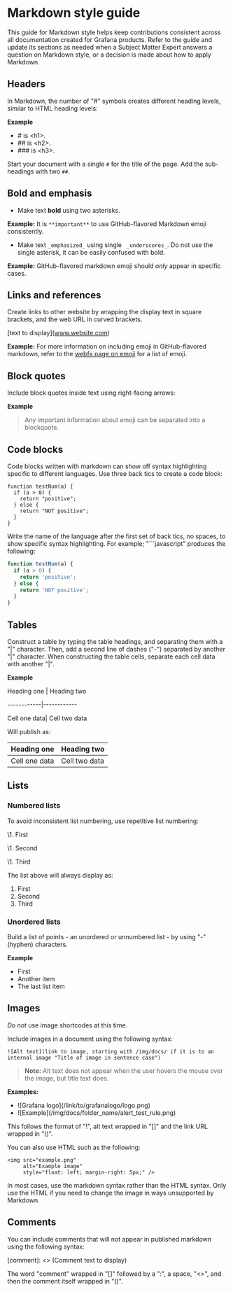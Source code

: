# Markdown style guide

This guide for Markdown style helps keep contributions consistent across all documentation created for Grafana products. Refer to the guide and update its sections as needed when a Subject Matter Expert answers a question on Markdown style, or a decision is made about how to apply Markdown.

## Headers

In Markdown, the number of "#" symbols creates different heading levels, similar to HTML heading levels:

**Example**

- \# is \<h1>.
- \#\# is \<h2>.
- \#\#\# is \<h3>.

Start your document with a single `#` for the title of the page. Add the sub-headings with two `##`.

## Bold and emphasis

- Make text **bold** using two asterisks.

**Example:** It is `**important**` to use GitHub-flavored Markdown emoji consistently.

- Make text `_emphasized_` using single ` _underscores_`. Do not use the single asterisk, it can be easily confused with bold.

**Example:** GitHub-flavored markdown emoji should _only_ appear in specific cases.

## Links and references

Create links to other website by wrapping the display text in square brackets, and the web URL in curved brackets.

\[text to display](www.website.com)

**Example:** For more information on including emoji in GitHub-flavored markdown, refer to the [webfx page on emoji](https://www.webfx.com/tools/emoji-cheat-sheet/) for a list of emoji.

## Block quotes

Include block quotes inside text using right-facing arrows:

**Example**

> Any important information
> about emoji can be separated into
> a blockquote.

## Code blocks

Code blocks written with markdown can show off syntax highlighting specific to different languages. Use three back tics to create a code block:

```
function testNum(a) {
  if (a > 0) {
    return "positive";
  } else {
    return "NOT positive";
  }
}
```

Write the name of the language after the first set of back tics, no spaces, to show specific syntax highlighting. For example; "\```javascript" produces the following:

```javascript
function testNum(a) {
  if (a > 0) {
    return 'positive';
  } else {
    return 'NOT positive';
  }
}
```

## Tables

Construct a table by typing the table headings, and separating them with a "|" character. Then, add a second line of dashes ("-") separated by another "|" character. When constructing the table cells, separate each cell data with another "|".

**Example**

Heading one | Heading two

\------------|------------

Cell one data| Cell two data

Will publish as:

| Heading one   | Heading two   |
| ------------- | ------------- |
| Cell one data | Cell two data |

## Lists

### Numbered lists

To avoid inconsistent list numbering, use repetitive list numbering:

\1. First

\1. Second

\1. Third

The list above will always display as:

1. First
2. Second
3. Third

### Unordered lists

Build a list of points - an unordered or unnumbered list - by using "\-" (hyphen) characters.

**Example**

- First
- Another item
- The last list item

## Images

_Do not_ use image shortcodes at this time.

Include images in a document using the following syntax:

```
![Alt text](link to image, starting with /img/docs/ if it is to an internal image "Title of image in sentence case")
```

> **Note:** Alt text does not appear when the user hovers the mouse over the image, but title text does.

**Examples:**

- \!\[Grafana logo](/link/to/grafanalogo/logo.png)
- \!\[Example](/img/docs/folder_name/alert_test_rule.png)

This follows the format of "!", alt text wrapped in "[]" and the link URL wrapped in "()".

You can also use HTML such as the following:

```
<img src="example.png"
     alt="Example image"
     style="float: left; margin-right: 5px;" />
```

In most cases, use the markdown syntax rather than the HTML syntax. Only use the HTML if you need to change the image in ways unsupported by Markdown.

## Comments

You can include comments that will not appear in published markdown using the following syntax:

\[comment]: <> (Comment text to display)

The word "comment" wrapped in "[]" followed by a ":", a space, "<>", and then the comment itself wrapped in "()".
